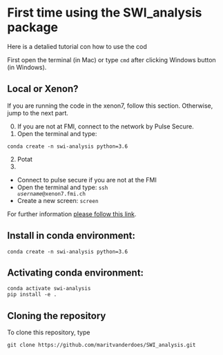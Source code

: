 # First time using the SWI_analysis package
Here is a detalied tutorial con how to use the cod

First open the terminal (in Mac) or type <code>cmd</code> after clicking Windows button (in Windows).

## Local or Xenon?
If you are running the code in the xenon7, follow this section. Otherwise, jump to the next part.

0. If you are not at FMI, connect to the network by Pulse Secure.
1. Open the terminal and type:
  ```
  conda create -n swi-analysis python=3.6
  ```
2. Potat
3. 

- Connect to pulse secure if you are not at the FMI
- Open the terminal and type: <code>ssh <i>username</i>@xenon7.fmi.ch</code>
- Create a new screen: <code>screen</code>

For further information [please follow this link](docs/xenon7.md). 

## Install in conda environment:

```
conda create -n swi-analysis python=3.6
```

## Activating conda environment:

```
conda activate swi-analysis
pip install -e .
```

## Cloning the repository
To clone this repository, type 
```
git clone https://github.com/maritvanderdoes/SWI_analysis.git 
```
